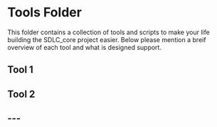 # Tools Folder

This folder contains a collection of tools and scripts to make your life building the
SDLC_core project easier. Below please mention a breif overview of each tool and what is designed support.

## Tool 1
## Tool 2
## ---

